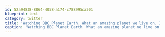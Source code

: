 ```yaml
---
id: 52a94838-8864-4058-a174-c788995ca301
blueprint: text
category: twitter
title: 'Watching BBC Planet Earth. What an amazing planet we live on. I must see more of it.'
caption: 'Watching BBC Planet Earth. What an amazing planet we live on. I must see more of it.'
---
```

